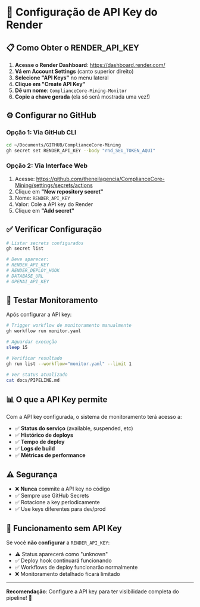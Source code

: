 # 🔑 Configuração de API Key do Render

## 📋 Como Obter o RENDER_API_KEY

1. **Acesse o Render Dashboard**: https://dashboard.render.com/
2. **Vá em Account Settings** (canto superior direito)
3. **Selecione "API Keys"** no menu lateral
4. **Clique em "Create API Key"**
5. **Dê um nome**: `ComplianceCore-Mining-Monitor`
6. **Copie a chave gerada** (ela só será mostrada uma vez!)

## ⚙️ Configurar no GitHub

### Opção 1: Via GitHub CLI

```bash
cd ~/Documents/GITHUB/ComplianceCore-Mining
gh secret set RENDER_API_KEY --body "rnd_SEU_TOKEN_AQUI"
```

### Opção 2: Via Interface Web

1. Acesse: https://github.com/theneilagencia/ComplianceCore-Mining/settings/secrets/actions
2. Clique em **"New repository secret"**
3. Nome: `RENDER_API_KEY`
4. Valor: Cole a API key do Render
5. Clique em **"Add secret"**

## ✅ Verificar Configuração

```bash
# Listar secrets configurados
gh secret list

# Deve aparecer:
# RENDER_API_KEY
# RENDER_DEPLOY_HOOK
# DATABASE_URL
# OPENAI_API_KEY
```

## 🧪 Testar Monitoramento

Após configurar a API key:

```bash
# Trigger workflow de monitoramento manualmente
gh workflow run monitor.yaml

# Aguardar execução
sleep 15

# Verificar resultado
gh run list --workflow="monitor.yaml" --limit 1

# Ver status atualizado
cat docs/PIPELINE.md
```

## 📊 O que a API Key permite

Com a API key configurada, o sistema de monitoramento terá acesso a:

- ✅ **Status do serviço** (available, suspended, etc)
- ✅ **Histórico de deploys**
- ✅ **Tempo de deploy**
- ✅ **Logs de build**
- ✅ **Métricas de performance**

## ⚠️ Segurança

- ❌ **Nunca** commite a API key no código
- ✅ Sempre use GitHub Secrets
- ✅ Rotacione a key periodicamente
- ✅ Use keys diferentes para dev/prod

## 🔄 Funcionamento sem API Key

Se você **não configurar** a `RENDER_API_KEY`:

- ⚠️ Status aparecerá como "unknown"
- ✅ Deploy hook continuará funcionando
- ✅ Workflows de deploy funcionarão normalmente
- ❌ Monitoramento detalhado ficará limitado

---

**Recomendação**: Configure a API key para ter visibilidade completa do pipeline! 🚀
